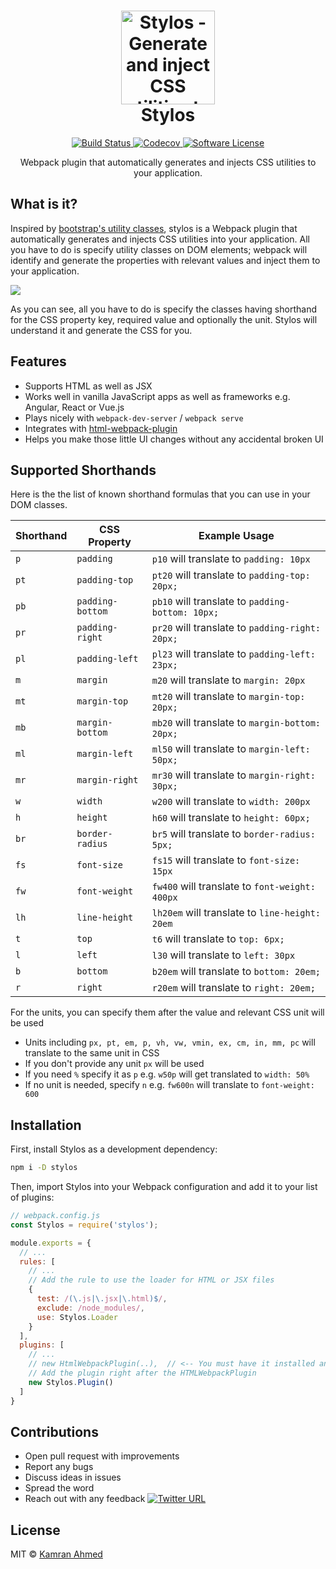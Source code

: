 <h1 align="center">
	<img height="150" src="https://raw.github.com/kamranahmedse/stylos/master/logo.svg?sanitize=true" alt="Stylos - Generate and inject CSS utilities to your application" />
	<br> Stylos
</h1>
<p align="center">
	<a href="https://travis-ci.org/kamranahmedse/stylos">
		<img src="https://img.shields.io/travis/kamranahmedse/stylos/master.svg?style=flat-square" alt="Build Status">
	</a>
	<a href="https://github.com/kamranahmedse/stylos">
		<img src="https://img.shields.io/codecov/c/github/kamranahmedse/stylos.svg?style=flat-square" alt="Codecov">
	</a>
	<a href="#">
		<img src="https://img.shields.io/badge/license-MIT-brightgreen.svg?style=flat-square" alt="Software License">
	</a>
</p>

<p align="center">Webpack plugin that automatically generates and injects CSS utilities to your application.</p>

## What is it?
Inspired by [bootstrap's utility classes](https://getbootstrap.com/docs/4.1/utilities/sizing/), stylos is a Webpack plugin that automatically generates and injects CSS utilities into your application. All you have to do is specify utility classes on DOM elements; webpack will identify and generate the properties with relevant values and inject them to your application. 

![](https://i.imgur.com/cF2pssW.png)

As you can see, all you have to do is specify the classes having shorthand for the CSS property key, required value and optionally the unit. Stylos will understand it and generate the CSS for you. 

## Features

- Supports HTML as well as JSX
- Works well in vanilla JavaScript apps as well as frameworks e.g. Angular, React or Vue.js
- Plays nicely with `webpack-dev-server` / `webpack serve`
- Integrates with [html-webpack-plugin](https://npmjs.com/package/html-webpack-plugin)
- Helps you make those little UI changes without any accidental broken UI 

## Supported Shorthands 

Here is the the list of known shorthand formulas that you can use in your DOM classes.

| Shorthand | CSS Property     | Example Usage                                    |
|---------|------------------|--------------------------------------------------|
| `p`     | `padding`        | `p10` will translate to `padding: 10px`          |
| `pt`    | `padding-top`    | `pt20` will translate to `padding-top: 20px;`    |
| `pb`    | `padding-bottom` | `pb10` will translate to `padding-bottom: 10px;` |
| `pr`    | `padding-right`  | `pr20` will translate to `padding-right: 20px;`  |
| `pl`    | `padding-left`   | `pl23` will translate to `padding-left: 23px;`   |
| `m`     | `margin`         | `m20` will translate to `margin: 20px`           |
| `mt`    | `margin-top`     | `mt20` will translate to `margin-top: 20px;`     |
| `mb`    | `margin-bottom`  | `mb20` will translate to `margin-bottom: 20px;`  |
| `ml`    | `margin-left`    | `ml50` will translate to `margin-left: 50px;`    |
| `mr`    | `margin-right`   | `mr30` will translate to `margin-right: 30px;`   |
| `w`     | `width`          | `w200` will translate to `width: 200px`          |
| `h`     | `height`         | `h60` will translate to `height: 60px;`          |
| `br`    | `border-radius`  | `br5` will translate to `border-radius: 5px;`    |
| `fs`    | `font-size`      | `fs15` will translate to `font-size: 15px`       |
| `fw`    | `font-weight`    | `fw400` will translate to `font-weight: 400px`   |
| `lh`    | `line-height`    | `lh20em` will translate to `line-height: 20em`   |
| `t`     | `top`            | `t6` will translate to `top: 6px;`               |
| `l`     | `left`           | `l30` will translate to `left: 30px`             |
| `b`     | `bottom`         | `b20em` will translate to `bottom: 20em;`        |
| `r`     | `right`          | `r20em` will translate to `right: 20em;`         |

For the units, you can specify them after the value and relevant CSS unit will be used

- Units including `px, pt, em, p, vh, vw, vmin, ex, cm, in, mm, pc` will translate to the same unit in CSS
- If you don't provide any unit `px` will be used
- If you need `%` specify it as `p` e.g. `w50p` will get translated to `width: 50%`
- If no unit is needed, specify `n` e.g. `fw600n` will translate to `font-weight: 600`

## Installation

First, install Stylos as a development dependency:

```bash
npm i -D stylos
```

Then, import Stylos into your Webpack configuration and add it to your list of plugins:

```javascript
// webpack.config.js
const Stylos = require('stylos');

module.exports = {
  // ...
  rules: [
    // ...
    // Add the rule to use the loader for HTML or JSX files
    {
      test: /(\.js|\.jsx|\.html)$/,
      exclude: /node_modules/,
      use: Stylos.Loader
    }
  ],
  plugins: [
    // ...
    // new HtmlWebpackPlugin(..),  // <-- You must have it installed and set up
    // Add the plugin right after the HTMLWebpackPlugin
    new Stylos.Plugin()
  ]
}
```

## Contributions

- Open pull request with improvements
- Report any bugs
- Discuss ideas in issues
- Spread the word
- Reach out with any feedback [![Twitter URL](https://img.shields.io/twitter/url/https/twitter.com/kamranahmedse.svg?style=social&label=Follow%20%40kamranahmedse)](https://twitter.com/kamranahmedse)

## License

MIT &copy; [Kamran Ahmed](https://twitter.com/kamranahmedse)
